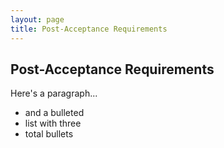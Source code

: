 ```yaml
---
layout: page
title: Post-Acceptance Requirements
---
```


## Post-Acceptance Requirements

Here's a paragraph...

- and a bulleted
- list with three
- total bullets


